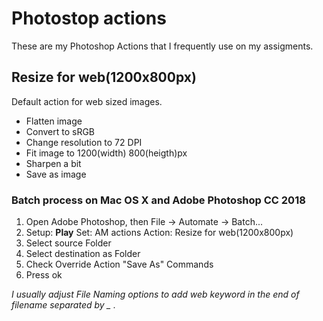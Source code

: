 # Photostop actions

These are my Photoshop Actions that I frequently use on my assigments.

## Resize for web(1200x800px)
Default action for web sized images.
* Flatten image
* Convert to sRGB
* Change resolution to 72 DPI
* Fit image to 1200(width) 800(heigth)px
* Sharpen a bit
* Save as image

### Batch process on Mac OS X and Adobe Photoshop CC 2018

1. Open Adobe Photoshop, then File -> Automate -> Batch...
2. Setup:
**Play**
Set: AM actions
Action: Resize for web(1200x800px)
3. Select source Folder
4. Select destination as Folder
5. Check Override Action "Save As" Commands
6. Press ok

*I usually adjust File Naming options to add web keyword in the end of filename separated by _ .*